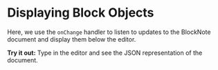 # Displaying Block Objects

Here, we use the `onChange` handler to listen to updates to the BlockNote document and display them below the editor.

**Try it out:** Type in the editor and see the JSON representation of the document.
